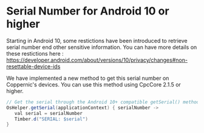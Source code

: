 Serial Number for Android 10 or higher
====================

Starting in Android 10, some restictions have been introduced to retrieve serial number end other sensitive information.
You can have more details on these restictions here :
https://developer.android.com/about/versions/10/privacy/changes#non-resettable-device-ids

We have implemented a new method to get this serial number on Coppernic's devices.
You can use this method using CpcCore 2.1.5 or higher.


```java
// Get the serial through the Android 10+ compatible getSerial() method.
OsHelper.getSerial(applicationContext) { serialNumber ->
   val serial = serialNumber
   Timber.d("SERIAL: $serial")    
}
```
